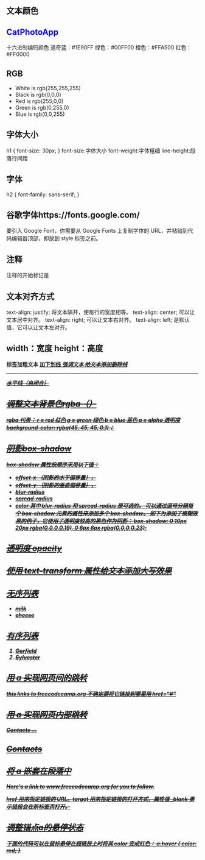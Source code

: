 
## 文本颜色
<h2 style="color: blue;">CatPhotoApp</h2>
十六进制编码颜色
道奇蓝：#1E90FF
绿色：#00FF00
橙色：#FFA500
红色：#FF0000

## RGB
* White is rgb(255,255,255)
* Black is rgb(0,0,0)
* Red is rgb(255,0,0)
* Green is rgb(0,255,0)
* Blue is rgb(0,0,255)

## 字体大小
h1 {
font-size: 30px;
}
font-size:字体大小 font-weight:字体粗细 line-height:段落行间距

## 字体
h2 {
font-family: sans-serif;
}

## 谷歌字体https://fonts.google.com/
要引入 Google Font，你需要从 Google Fonts 上复制字体的 URL，并粘贴到代码编辑器顶部，即放到 style 标签之前。
<link href="https://fonts.googleapis.com/css?family=Lobster" rel="stylesheet" type="text/css">

## 注释
注释的开始标记是 <!--，结束标记是 -->

## 文本对齐方式
text-align: justify; 将文本隔开，使每行的宽度相等。
text-align: center; 可以让文本居中对齐。
text-align: right; 可以让文本右对齐。
text-align: left; 是默认值，它可以让文本左对齐。

## width：宽度 height：高度
<strong>标签加粗文本 <u>加下划线 <em>强调文本 <s>给文本添加删除线 <hr>水平线（自闭合）

## 调整文本背景色rgba（）
rgba 代表：
  r = red 红色
  g = green 绿色
  b = blue 蓝色
  a = alpha 透明度
background-color: rgba(45, 45, 45, 0.1)；

## 阴影box-shadow
box-shadow 属性按顺序采用以下值：
* offset-x （阴影的水平偏移量），
* offset-y （阴影的垂直偏移量），
* blur-radius
* spread-radius
* color
其中 blur-radius 和 spread-radius 是可选的。
可以通过逗号分隔每个 box-shadow 元素的属性来添加多个 box-shadow。
如下为添加了模糊效果的例子，它使用了透明度较高的黑色作为阴影：
box-shadow: 0 10px 20px rgba(0,0,0,0.19), 0 6px 6px rgba(0,0,0,0.23);

## 透明度 opacity

## 使用 text-transform 属性给文本添加大写效果








## 无序列表
<ul>
<li>milk</li>
<li>cheese</li></ul>

## 有序列表
<ol>
<li>Garfield</li>
<li>Sylvester</li></ol>

## 用 a 实现网页间的跳转
<a href="https://www.freecodecamp.org">this links to freecodecamp.org</a>
不确定要将它链接到哪里用 href="#"

## 用 a 实现网页内部跳转
<a href="#contacts-header">Contacts</a>
...
<h2 id="contacts-header">Contacts</h2>

## 将 a 嵌套在段落中
<p>
Here's a <a target="_blank" href="https://www.freecodecamp.org"> link
to www.freecodecamp.org</a> for you to follow.
</p>
href 用来指定链接的 URL。target 用来指定链接的打开方式，属性值 _blank 表示链接会在新标签页打开。

## 调整锚点a的悬停状态
下面的代码可以在鼠标悬停在超链接上时将其 color 变成红色：
a:hover {
color: red;
}








